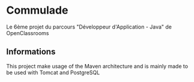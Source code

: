 # Commulade
Le 6ème projet du parcours "Développeur d'Application - Java" de OpenClassrooms

## Informations
This project make usage of the Maven architecture and is mainly made to be used with Tomcat and PostgreSQL
